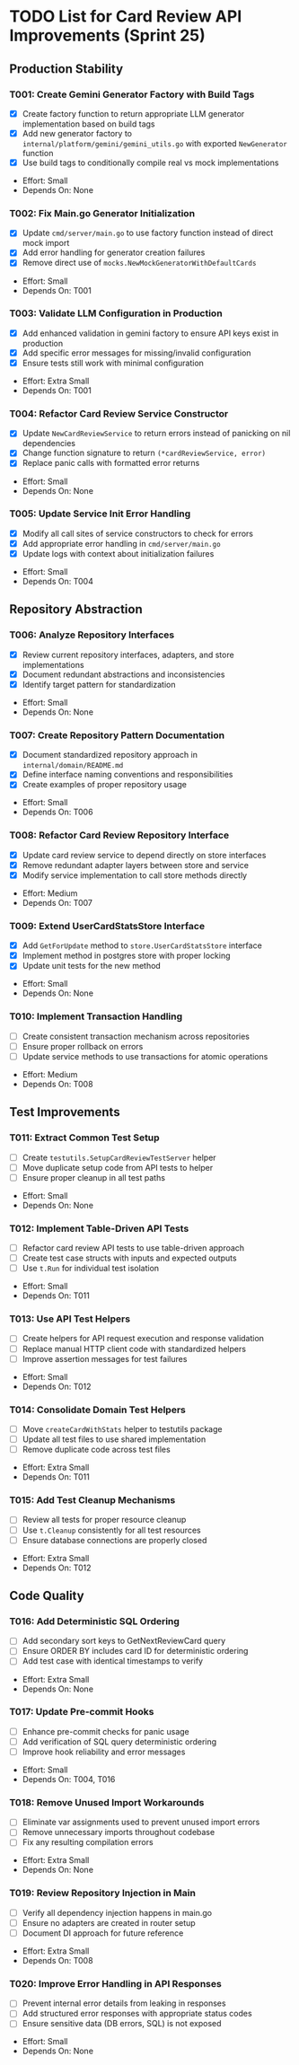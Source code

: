 # TODO List for Card Review API Improvements (Sprint 25)

## Production Stability

### T001: Create Gemini Generator Factory with Build Tags
- [x] Create factory function to return appropriate LLM generator implementation based on build tags
- [x] Add new generator factory to `internal/platform/gemini/gemini_utils.go` with exported `NewGenerator` function
- [x] Use build tags to conditionally compile real vs mock implementations
- Effort: Small
- Depends On: None

### T002: Fix Main.go Generator Initialization
- [x] Update `cmd/server/main.go` to use factory function instead of direct mock import
- [x] Add error handling for generator creation failures
- [x] Remove direct use of `mocks.NewMockGeneratorWithDefaultCards`
- Effort: Small
- Depends On: T001

### T003: Validate LLM Configuration in Production
- [x] Add enhanced validation in gemini factory to ensure API keys exist in production
- [x] Add specific error messages for missing/invalid configuration
- [x] Ensure tests still work with minimal configuration
- Effort: Extra Small
- Depends On: T001

### T004: Refactor Card Review Service Constructor
- [x] Update `NewCardReviewService` to return errors instead of panicking on nil dependencies
- [x] Change function signature to return `(*cardReviewService, error)`
- [x] Replace panic calls with formatted error returns
- Effort: Small
- Depends On: None

### T005: Update Service Init Error Handling
- [x] Modify all call sites of service constructors to check for errors
- [x] Add appropriate error handling in `cmd/server/main.go`
- [x] Update logs with context about initialization failures
- Effort: Small
- Depends On: T004

## Repository Abstraction

### T006: Analyze Repository Interfaces
- [x] Review current repository interfaces, adapters, and store implementations
- [x] Document redundant abstractions and inconsistencies
- [x] Identify target pattern for standardization
- Effort: Small
- Depends On: None

### T007: Create Repository Pattern Documentation
- [x] Document standardized repository approach in `internal/domain/README.md`
- [x] Define interface naming conventions and responsibilities
- [x] Create examples of proper repository usage
- Effort: Small
- Depends On: T006

### T008: Refactor Card Review Repository Interface
- [x] Update card review service to depend directly on store interfaces
- [x] Remove redundant adapter layers between store and service
- [x] Modify service implementation to call store methods directly
- Effort: Medium
- Depends On: T007

### T009: Extend UserCardStatsStore Interface
- [x] Add `GetForUpdate` method to `store.UserCardStatsStore` interface
- [x] Implement method in postgres store with proper locking
- [x] Update unit tests for the new method
- Effort: Small
- Depends On: None

### T010: Implement Transaction Handling
- [  ] Create consistent transaction mechanism across repositories
- [  ] Ensure proper rollback on errors
- [  ] Update service methods to use transactions for atomic operations
- Effort: Medium
- Depends On: T008

## Test Improvements

### T011: Extract Common Test Setup
- [  ] Create `testutils.SetupCardReviewTestServer` helper
- [  ] Move duplicate setup code from API tests to helper
- [  ] Ensure proper cleanup in all test paths
- Effort: Small
- Depends On: None

### T012: Implement Table-Driven API Tests
- [  ] Refactor card review API tests to use table-driven approach
- [  ] Create test case structs with inputs and expected outputs
- [  ] Use `t.Run` for individual test isolation
- Effort: Small
- Depends On: T011

### T013: Use API Test Helpers
- [  ] Create helpers for API request execution and response validation
- [  ] Replace manual HTTP client code with standardized helpers
- [  ] Improve assertion messages for test failures
- Effort: Small
- Depends On: T012

### T014: Consolidate Domain Test Helpers
- [  ] Move `createCardWithStats` helper to testutils package
- [  ] Update all test files to use shared implementation
- [  ] Remove duplicate code across test files
- Effort: Extra Small
- Depends On: T011

### T015: Add Test Cleanup Mechanisms
- [  ] Review all tests for proper resource cleanup
- [  ] Use `t.Cleanup` consistently for all test resources
- [  ] Ensure database connections are properly closed
- Effort: Extra Small
- Depends On: T012

## Code Quality

### T016: Add Deterministic SQL Ordering
- [  ] Add secondary sort keys to GetNextReviewCard query
- [  ] Ensure ORDER BY includes card ID for deterministic ordering
- [  ] Add test case with identical timestamps to verify
- Effort: Extra Small
- Depends On: None

### T017: Update Pre-commit Hooks
- [  ] Enhance pre-commit checks for panic usage
- [  ] Add verification of SQL query deterministic ordering
- [  ] Improve hook reliability and error messages
- Effort: Small
- Depends On: T004, T016

### T018: Remove Unused Import Workarounds
- [  ] Eliminate var assignments used to prevent unused import errors
- [  ] Remove unnecessary imports throughout codebase
- [  ] Fix any resulting compilation errors
- Effort: Extra Small
- Depends On: None

### T019: Review Repository Injection in Main
- [  ] Verify all dependency injection happens in main.go
- [  ] Ensure no adapters are created in router setup
- [  ] Document DI approach for future reference
- Effort: Extra Small
- Depends On: T008

### T020: Improve Error Handling in API Responses
- [  ] Prevent internal error details from leaking in responses
- [  ] Add structured error responses with appropriate status codes
- [  ] Ensure sensitive data (DB errors, SQL) is not exposed
- Effort: Small
- Depends On: None
